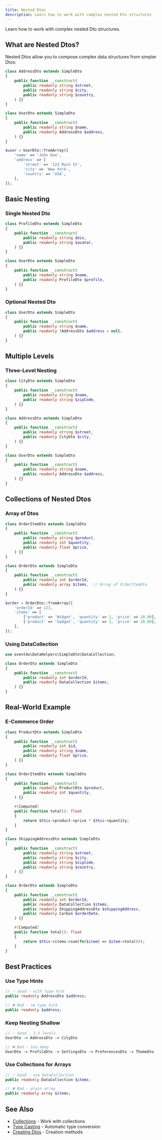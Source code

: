 ```yaml
---
title: Nested Dtos
description: Learn how to work with complex nested Dto structures
---
```


Learn how to work with complex nested Dto structures.

## What are Nested Dtos?

Nested Dtos allow you to compose complex data structures from simpler Dtos:

```php
class AddressDto extends SimpleDto
{
    public function __construct(
        public readonly string $street,
        public readonly string $city,
        public readonly string $country,
    ) {}
}

class UserDto extends SimpleDto
{
    public function __construct(
        public readonly string $name,
        public readonly AddressDto $address,
    ) {}
}

$user = UserDto::fromArray([
    'name' => 'John Doe',
    'address' => [
        'street' => '123 Main St',
        'city' => 'New York',
        'country' => 'USA',
    ],
]);
```

## Basic Nesting

### Single Nested Dto

```php
class ProfileDto extends SimpleDto
{
    public function __construct(
        public readonly string $bio,
        public readonly string $avatar,
    ) {}
}

class UserDto extends SimpleDto
{
    public function __construct(
        public readonly string $name,
        public readonly ProfileDto $profile,
    ) {}
}
```

### Optional Nested Dto

```php
class UserDto extends SimpleDto
{
    public function __construct(
        public readonly string $name,
        public readonly ?AddressDto $address = null,
    ) {}
}
```

## Multiple Levels

### Three-Level Nesting

```php
class CityDto extends SimpleDto
{
    public function __construct(
        public readonly string $name,
        public readonly string $zipCode,
    ) {}
}

class AddressDto extends SimpleDto
{
    public function __construct(
        public readonly string $street,
        public readonly CityDto $city,
    ) {}
}

class UserDto extends SimpleDto
{
    public function __construct(
        public readonly string $name,
        public readonly AddressDto $address,
    ) {}
}
```

## Collections of Nested Dtos

### Array of Dtos

```php
class OrderItemDto extends SimpleDto
{
    public function __construct(
        public readonly string $product,
        public readonly int $quantity,
        public readonly float $price,
    ) {}
}

class OrderDto extends SimpleDto
{
    public function __construct(
        public readonly int $orderId,
        public readonly array $items,  // Array of OrderItemDto
    ) {}
}

$order = OrderDto::fromArray([
    'orderId' => 123,
    'items' => [
        ['product' => 'Widget', 'quantity' => 2, 'price' => 10.00],
        ['product' => 'Gadget', 'quantity' => 1, 'price' => 20.00],
    ],
]);
```

### Using DataCollection

```php
use event4u\DataHelpers\SimpleDto\DataCollection;

class OrderDto extends SimpleDto
{
    public function __construct(
        public readonly int $orderId,
        public readonly DataCollection $items,
    ) {}
}
```

## Real-World Example

### E-Commerce Order

```php
class ProductDto extends SimpleDto
{
    public function __construct(
        public readonly int $id,
        public readonly string $name,
        public readonly float $price,
    ) {}
}

class OrderItemDto extends SimpleDto
{
    public function __construct(
        public readonly ProductDto $product,
        public readonly int $quantity,
    ) {}

    #[Computed]
    public function total(): float
    {
        return $this->product->price * $this->quantity;
    }
}

class ShippingAddressDto extends SimpleDto
{
    public function __construct(
        public readonly string $street,
        public readonly string $city,
        public readonly string $zipCode,
        public readonly string $country,
    ) {}
}

class OrderDto extends SimpleDto
{
    public function __construct(
        public readonly int $orderId,
        public readonly DataCollection $items,
        public readonly ShippingAddressDto $shippingAddress,
        public readonly Carbon $orderDate,
    ) {}

    #[Computed]
    public function total(): float
    {
        return $this->items->sum(fn($item) => $item->total());
    }
}
```

## Best Practices

### Use Type Hints

```php
// ✅ Good - with type hint
public readonly AddressDto $address;

// ❌ Bad - no type hint
public readonly $address;
```

### Keep Nesting Shallow

```php
// ✅ Good - 2-3 levels
UserDto -> AddressDto -> CityDto

// ❌ Bad - too deep
UserDto -> ProfileDto -> SettingsDto -> PreferencesDto -> ThemeDto
```

### Use Collections for Arrays

```php
// ✅ Good - use DataCollection
public readonly DataCollection $items;

// ❌ Bad - plain array
public readonly array $items;
```

## See Also

- [Collections](/data-helpers/simple-dto/collections/) - Work with collections
- [Type Casting](/data-helpers/simple-dto/type-casting/) - Automatic type conversion
- [Creating Dtos](/data-helpers/simple-dto/creating-dtos/) - Creation methods
